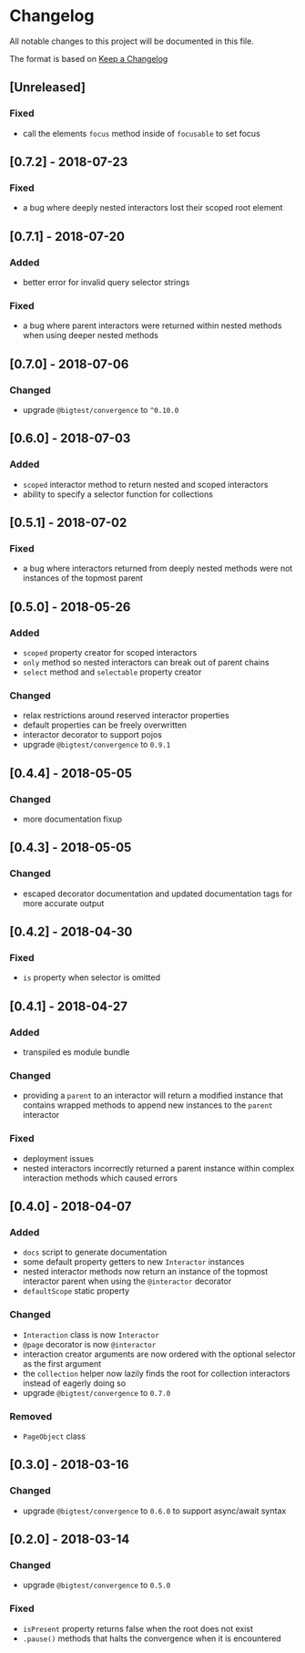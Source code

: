 # Changelog
All notable changes to this project will be documented in this file.

The format is based on [Keep a Changelog](http://keepachangelog.com/en/1.0.0/)

## [Unreleased]


### Fixed

- call the elements `focus` method inside of `focusable` to set focus

## [0.7.2] - 2018-07-23

### Fixed

- a bug where deeply nested interactors lost their scoped root element

## [0.7.1] - 2018-07-20

### Added

- better error for invalid query selector strings

### Fixed

- a bug where parent interactors were returned within nested methods
  when using deeper nested methods

## [0.7.0] - 2018-07-06

### Changed

- upgrade `@bigtest/convergence` to `^0.10.0`

## [0.6.0] - 2018-07-03

### Added

- `scoped` interactor method to return nested and scoped interactors
- ability to specify a selector function for collections

## [0.5.1] - 2018-07-02

### Fixed

- a bug where interactors returned from deeply nested methods were not
  instances of the topmost parent

## [0.5.0] - 2018-05-26

### Added

- `scoped` property creator for scoped interactors
- `only` method so nested interactors can break out of parent chains
- `select` method and `selectable` property creator

### Changed

- relax restrictions around reserved interactor properties
- default properties can be freely overwritten
- interactor decorator to support pojos
- upgrade `@bigtest/convergence` to `0.9.1`

## [0.4.4] - 2018-05-05

### Changed

- more documentation fixup

## [0.4.3] - 2018-05-05

### Changed

- escaped decorator documentation and updated documentation tags for
  more accurate output

## [0.4.2] - 2018-04-30

### Fixed

- `is` property when selector is omitted

## [0.4.1] - 2018-04-27

### Added

- transpiled es module bundle

### Changed

- providing a `parent` to an interactor will return a modified
  instance that contains wrapped methods to append new instances to
  the `parent` interactor

### Fixed

- deployment issues
- nested interactors incorrectly returned a parent instance within
  complex interaction methods which caused errors

## [0.4.0] - 2018-04-07

### Added

- `docs` script to generate documentation
- some default property getters to new `Interactor` instances
- nested interactor methods now return an instance of the topmost
  interactor parent when using the `@interactor` decorator
- `defaultScope` static property

### Changed

- `Interaction` class is now `Interactor`
- `@page` decorator is now `@interactor`
- interaction creator arguments are now ordered with the optional
  selector as the first argument
- the `collection` helper now lazily finds the root for collection
  interactors instead of eagerly doing so
- upgrade `@bigtest/convergence` to `0.7.0`

### Removed

- `PageObject` class

## [0.3.0] - 2018-03-16

### Changed

- upgrade `@bigtest/convergence` to `0.6.0` to support async/await syntax

## [0.2.0] - 2018-03-14

### Changed

- upgrade `@bigtest/convergence` to `0.5.0`

### Fixed

- `isPresent` property returns false when the root does not exist
- `.pause()` methods that halts the convergence when it is encountered
